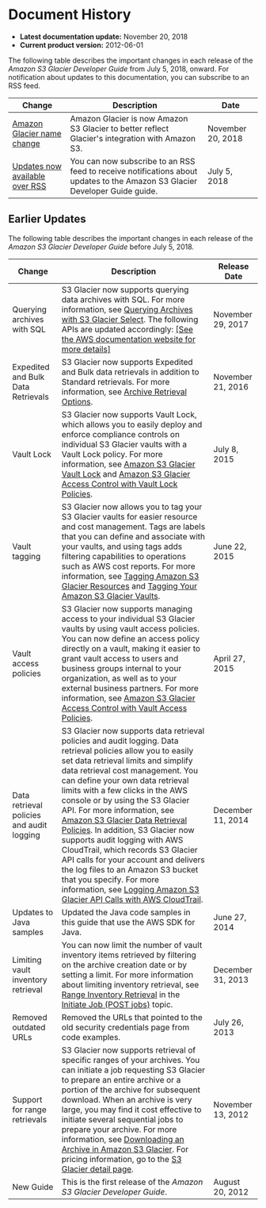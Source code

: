 # Document History<a name="document-history"></a>
+ **Latest documentation update:** November 20, 2018
+ **Current product version:** 2012\-06\-01

The following table describes the important changes in each release of the *Amazon S3 Glacier Developer Guide* from July 5, 2018, onward\. For notification about updates to this documentation, you can subscribe to an RSS feed\.

| Change | Description | Date | 
| --- |--- |--- |
| [Amazon Glacier name change](#document-history) | Amazon Glacier is now Amazon S3 Glacier to better reflect Glacier's integration with Amazon S3\. | November 20, 2018 | 
| [Updates now available over RSS](#document-history) | You can now subscribe to an RSS feed to receive notifications about updates to the Amazon S3 Glacier Developer Guide guide\. | July 5, 2018 | 

## Earlier Updates<a name="document-history-earlier"></a>

The following table describes the important changes in each release of the *Amazon S3 Glacier Developer Guide* before July 5, 2018\.


| Change | Description | Release Date | 
| --- | --- | --- | 
|  Querying archives with SQL  |  S3 Glacier now supports querying data archives with SQL\. For more information, see [Querying Archives with S3 Glacier Select](glacier-select.md)\. The following APIs are updated accordingly:  [\[See the AWS documentation website for more details\]](http://docs.aws.amazon.com/amazonglacier/latest/dev/document-history.html)  |  November 29, 2017  | 
|  Expedited and Bulk Data Retrievals  |  S3 Glacier now supports Expedited and Bulk data retrievals in addition to Standard retrievals\. For more information, see [Archive Retrieval Options](downloading-an-archive-two-steps.md#api-downloading-an-archive-two-steps-retrieval-options)\.   |  November 21, 2016  | 
|  Vault Lock  |  S3 Glacier now supports Vault Lock, which allows you to easily deploy and enforce compliance controls on individual S3 Glacier vaults with a Vault Lock policy\. For more information, see [Amazon S3 Glacier Vault Lock](vault-lock.md) and [Amazon S3 Glacier Access Control with Vault Lock Policies](vault-lock-policy.md)\.   |  July 8, 2015  | 
|  Vault tagging  |  S3 Glacier now allows you to tag your S3 Glacier vaults for easier resource and cost management\. Tags are labels that you can define and associate with your vaults, and using tags adds filtering capabilities to operations such as AWS cost reports\. For more information, see [Tagging Amazon S3 Glacier Resources](tagging.md) and [Tagging Your Amazon S3 Glacier Vaults](tagging-vaults.md)\.  |  June 22, 2015  | 
|  Vault access policies  |  S3 Glacier now supports managing access to your individual S3 Glacier vaults by using vault access policies\. You can now define an access policy directly on a vault, making it easier to grant vault access to users and business groups internal to your organization, as well as to your external business partners\. For more information, see [Amazon S3 Glacier Access Control with Vault Access Policies](vault-access-policy.md)\.  |  April 27, 2015  | 
|  Data retrieval policies and audit logging  |  S3 Glacier now supports data retrieval policies and audit logging\. Data retrieval policies allow you to easily set data retrieval limits and simplify data retrieval cost management\. You can define your own data retrieval limits with a few clicks in the AWS console or by using the S3 Glacier API\. For more information, see [Amazon S3 Glacier Data Retrieval Policies](data-retrieval-policy.md)\. In addition, S3 Glacier now supports audit logging with AWS CloudTrail, which records S3 Glacier API calls for your account and delivers the log files to an Amazon S3 bucket that you specify\. For more information, see [Logging Amazon S3 Glacier API Calls with AWS CloudTrail](audit-logging.md)\.  |  December 11, 2014  | 
|  Updates to Java samples  |  Updated the Java code samples in this guide that use the AWS SDK for Java\.  |  June 27, 2014  | 
|  Limiting vault inventory retrieval  |  You can now limit the number of vault inventory items retrieved by filtering on the archive creation date or by setting a limit\. For more information about limiting inventory retrieval, see [Range Inventory Retrieval](api-initiate-job-post.md#api-initiate-job-post-vault-inventory-list-filtering) in the [Initiate Job \(POST jobs\)](api-initiate-job-post.md) topic\.  |  December 31, 2013  | 
|  Removed outdated URLs  |  Removed the URLs that pointed to the old security credentials page from code examples\.  |  July 26, 2013  | 
|  Support for range retrievals  |  S3 Glacier now supports retrieval of specific ranges of your archives\. You can initiate a job requesting S3 Glacier to prepare an entire archive or a portion of the archive for subsequent download\. When an archive is very large, you may find it cost effective to initiate several sequential jobs to prepare your archive\.  For more information, see [Downloading an Archive in Amazon S3 Glacier](downloading-an-archive.md)\. For pricing information, go to the [S3 Glacier detail page](http://aws.amazon.com/glacier)\.   |  November 13, 2012  | 
|  New Guide  |  This is the first release of the *Amazon S3 Glacier Developer Guide*\.   |  August 20, 2012  | 